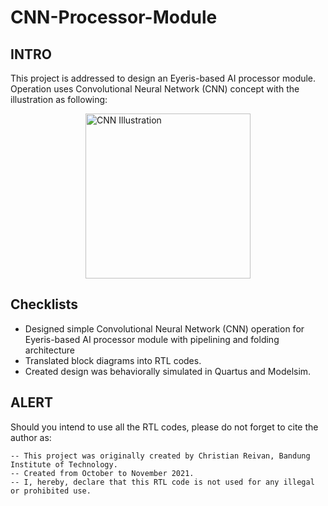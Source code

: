 # CNN-Processor-Module

## INTRO
This project is addressed to design an Eyeris-based AI processor module. Operation uses Convolutional Neural Network (CNN) concept with the illustration as following:

<img width="264" alt="CNN Illustration" style="display: block; margin: 0 auto;" src="https://user-images.githubusercontent.com/53311342/148110221-086c58b1-9de2-43b4-a96f-3122fe8cc157.png">


## Checklists

- Designed simple Convolutional Neural Network (CNN) operation for Eyeris-based AI processor module with pipelining and folding architecture
- Translated block diagrams into RTL codes.
- Created design was behaviorally simulated in Quartus and Modelsim.

## ALERT
Should you intend to use all the RTL codes, please do not forget to cite the author as:

    -- This project was originally created by Christian Reivan, Bandung Institute of Technology.   
    -- Created from October to November 2021.
    -- I, hereby, declare that this RTL code is not used for any illegal or prohibited use.   
    


